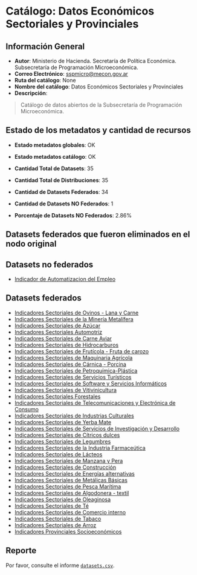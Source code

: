 
# Catálogo: Datos Económicos Sectoriales y Provinciales

## Información General

- **Autor**: Ministerio de Hacienda. Secretaría de Política Económica. Subsecretaría de Programación Microeconómica.
- **Correo Electrónico**: sspmicro@mecon.gov.ar
- **Ruta del catálogo**: None
- **Nombre del catálogo**: Datos Económicos Sectoriales y Provinciales
- **Descripción**:

> Catálogo de datos abiertos de la Subsecretaría de Programación Microeconómica.

## Estado de los metadatos y cantidad de recursos

- **Estado metadatos globales**: OK
- **Estado metadatos catálogo**: OK
- **Cantidad Total de Datasets**: 35
- **Cantidad Total de Distribuciones**: 35

- **Cantidad de Datasets Federados**: 34
- **Cantidad de Datasets NO Federados**: 1
- **Porcentaje de Datasets NO Federados**: 2.86%

## Datasets federados que fueron eliminados en el nodo original



## Datasets no federados

- [Indicador de Automatizacion del Empleo](https://www.minhacienda.gob.ar/secretarias/politica-economica/programacion-microeconomica/)

## Datasets federados

- [Indicadores Sectoriales de Ovinos - Lana y Carne](https://www.minhacienda.gob.ar/secretarias/politica-economica/programacion-microeconomica/)
- [Indicadores Sectoriales de la Minería Metalífera](https://www.minhacienda.gob.ar/secretarias/politica-economica/programacion-microeconomica/)
- [Indicadores Sectoriales de Azúcar](https://www.minhacienda.gob.ar/secretarias/politica-economica/programacion-microeconomica/)
- [Indicadores Sectoriales Automotriz](https://www.minhacienda.gob.ar/secretarias/politica-economica/programacion-microeconomica/)
- [Indicadores Sectoriales de Carne Aviar](https://www.minhacienda.gob.ar/secretarias/politica-economica/programacion-microeconomica/)
- [Indicadores Sectoriales de Hidrocarburos](https://www.minhacienda.gob.ar/secretarias/politica-economica/programacion-microeconomica/)
- [Indicadores Sectoriales de Frutícola - Fruta de carozo](https://www.minhacienda.gob.ar/secretarias/politica-economica/programacion-microeconomica/)
- [Indicadores Sectoriales de Maquinaria Agrícola](https://www.minhacienda.gob.ar/secretarias/politica-economica/programacion-microeconomica/)
- [Indicadores Sectoriales de Cárnica - Porcina](https://www.minhacienda.gob.ar/secretarias/politica-economica/programacion-microeconomica/)
- [Indicadores Sectoriales de Petroquímica-Plástica](https://www.minhacienda.gob.ar/secretarias/politica-economica/programacion-microeconomica/)
- [Indicadores Sectoriales de Servicios Turísticos](https://www.minhacienda.gob.ar/secretarias/politica-economica/programacion-microeconomica/)
- [Indicadores Sectoriales de Software y Servicios Informáticos](https://www.minhacienda.gob.ar/secretarias/politica-economica/programacion-microeconomica/)
- [Indicadores Sectoriales de Vitivinicultura](https://www.minhacienda.gob.ar/secretarias/politica-economica/programacion-microeconomica/)
- [Indicadores Sectoriales Forestales](https://www.minhacienda.gob.ar/secretarias/politica-economica/programacion-microeconomica/)
- [Indicadores Sectoriales de Telecomunicaciones y Electrónica de Consumo](https://www.minhacienda.gob.ar/secretarias/politica-economica/programacion-microeconomica/)
- [Indicadores Sectoriales de Industrias Culturales](https://www.minhacienda.gob.ar/secretarias/politica-economica/programacion-microeconomica/)
- [Indicadores Sectoriales de Yerba Mate](https://www.minhacienda.gob.ar/secretarias/politica-economica/programacion-microeconomica/)
- [Indicadores Sectoriales de Servicios de Investigación y Desarrollo](https://www.minhacienda.gob.ar/secretarias/politica-economica/programacion-microeconomica/)
- [Indicadores Sectoriales de Cítricos dulces](https://www.minhacienda.gob.ar/secretarias/politica-economica/programacion-microeconomica/)
- [Indicadores Sectoriales de Legumbres](https://www.minhacienda.gob.ar/secretarias/politica-economica/programacion-microeconomica/)
- [Indicadores Sectoriales de la Industria Farmaceútica](https://www.minhacienda.gob.ar/secretarias/politica-economica/programacion-microeconomica/)
- [Indicadores Sectoriales de Lácteos](https://www.minhacienda.gob.ar/secretarias/politica-economica/programacion-microeconomica/)
- [Indicadores Sectoriales de Manzana y Pera](https://www.minhacienda.gob.ar/secretarias/politica-economica/programacion-microeconomica/)
- [Indicadores Sectoriales de Construcción](https://www.minhacienda.gob.ar/secretarias/politica-economica/programacion-microeconomica/)
- [Indicadores Sectoriales de Energías alternativas](https://www.minhacienda.gob.ar/secretarias/politica-economica/programacion-microeconomica/)
- [Indicadores Sectoriales de Metálicas Básicas](https://www.minhacienda.gob.ar/secretarias/politica-economica/programacion-microeconomica/)
- [Indicadores Sectoriales de Pesca Marítima](https://www.minhacienda.gob.ar/secretarias/politica-economica/programacion-microeconomica/)
- [Indicadores Sectoriales de Algodonera - textil](https://www.minhacienda.gob.ar/secretarias/politica-economica/programacion-microeconomica/)
- [Indicadores Sectoriales de Oleaginosa](https://www.minhacienda.gob.ar/secretarias/politica-economica/programacion-microeconomica/)
- [Indicadores Sectoriales de Té](https://www.minhacienda.gob.ar/secretarias/politica-economica/programacion-microeconomica/)
- [Indicadores Sectoriales de Comercio interno](https://www.minhacienda.gob.ar/secretarias/politica-economica/programacion-microeconomica/)
- [Indicadores Sectoriales de Tabaco](https://www.minhacienda.gob.ar/secretarias/politica-economica/programacion-microeconomica/)
- [Indicadores Sectoriales de Arroz](https://www.minhacienda.gob.ar/secretarias/politica-economica/programacion-microeconomica/)
- [Indicadores Provinciales Socioeconómicos](https://www.minhacienda.gob.ar/secretarias/politica-economica/programacion-microeconomica/)

## Reporte

Por favor, consulte el informe [`datasets.csv`](datasets.csv).
